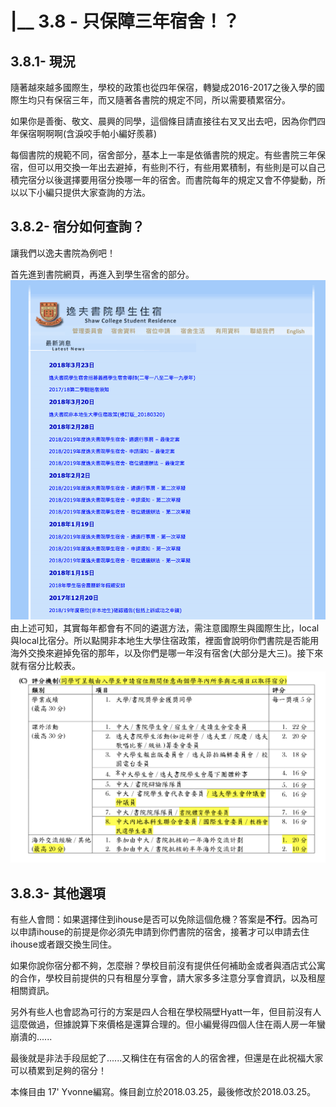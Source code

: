# \|\_\_ 3.8 - 只保障三年宿舍！？

## 3.8.1- 現況

隨著越來越多國際生，學校的政策也從四年保宿，轉變成2016-2017之後入學的國際生均只有保宿三年，而又隨著各書院的規定不同，所以需要積累宿分。

如果你是善衡、敬文、晨興的同學，這個條目請直接往右叉叉出去吧，因為你們四年保宿啊啊啊\(含淚咬手帕小編好羨慕\)

每個書院的規範不同，宿舍部分，基本上一率是依循書院的規定。有些書院三年保宿，但可以用交換一年出去避掉，有些則不行，有些用累積制，有些則是可以自己積完宿分以後選擇要用宿分換哪一年的宿舍。而書院每年的規定又會不停變動，所以以下小編只提供大家查詢的方法。

## 3.8.2- 宿分如何查詢？

讓我們以逸夫書院為例吧！

首先進到書院網頁，再進入到學生宿舍的部分。![](../.gitbook/assets/ying-mu-kuai-zhao-20180325-1.45.59-am.png)由上述可知，其實每年都會有不同的遴選方法，需注意國際生與國際生比，local與local比宿分。所以點開非本地生大學住宿政策，裡面會說明你們書院是否能用海外交換來避掉免宿的那年，以及你們是哪一年沒有宿舍\(大部分是大三\)。接下來就有宿分比較表。![](../.gitbook/assets/ying-mu-kuai-zhao-20180325-1.49.48-am.png)

## 3.8.3- 其他選項

有些人會問：如果選擇住到ihouse是否可以免除這個危機？答案是**不行**。因為可以申請ihouse的前提是你必須先申請到你們書院的宿舍，接著才可以申請去住ihouse或者跟交換生同住。

如果你說你宿分都不夠，怎麼辦？學校目前沒有提供任何補助金或者與酒店式公寓的合作，學校目前提供的只有租屋分享會，請大家多多注意分享會資訊，以及租屋相關資訊。

另外有些人也會認為可行的方案是四人合租在學校隔壁Hyatt一年，但目前沒有人這麼做過，但據說算下來價格是還算合理的。但小編覺得四個人住在兩人房一年蠻崩潰的......

最後就是非法手段屈蛇了......又稱住在有宿舍的人的宿舍裡，但還是在此祝福大家可以積累到足夠的宿分！

本條目由 17' Yvonne編寫。條目創立於2018.03.25，最後修改於2018.03.25。

